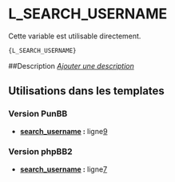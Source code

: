 # L_SEARCH_USERNAME


Cette variable est utilisable directement.

```html
{L_SEARCH_USERNAME}
```

##Description
[*Ajouter une description*](https://fa-tvars.appspot.com/var/L_SEARCH_USERNAME)

## Utilisations dans les templates

### Version PunBB
* __[search_username](../tpl/var/punbb/search_username.md#readme) :__ ligne[9](../tpl/src/punbb/search_username.tpl#L9)

### Version phpBB2
* __[search_username](../tpl/var/subsilver/search_username.md#readme) :__ ligne[7](../tpl/src/subsilver/search_username.tpl#L7)